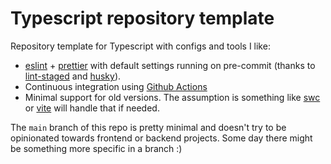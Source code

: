 # Typescript repository template

Repository template for Typescript with configs and tools I like:

- [eslint](https://eslint.org/) + [prettier](https://prettier.io/) with default settings running on pre-commit (thanks to [lint-staged](https://github.com/okonet/lint-staged) and [husky](https://typicode.github.io/husky/)).
- Continuous integration using [Github Actions](https://github.com/features/actions)
- Minimal support for old versions. The assumption is something like [swc](https://swc.rs/) or [vite](https://vitejs.dev/) will handle that if needed.

The `main` branch of this repo is pretty minimal and doesn't try to be opinionated towards frontend or backend projects. Some day there might be something more specific in a branch :)
